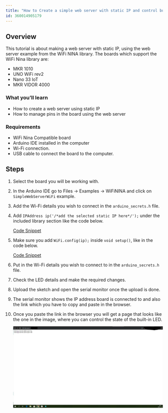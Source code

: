 ```yaml
---
title: "How to Create a simple web server with static IP and control builtinLED using WiFiNINA library"
id: 360014905179
---
```


## Overview

This tutorial is about making a web server with static IP, using the web server example from the WiFi NINA library. The boards which support the WiFi Nina library are:

* MKR 1010
* UNO WiFi rev2
* Nano 33 IoT
* MKR VIDOR 4000

### What you’ll learn

* How to create a web server using static IP
* How to manage pins in the board using the web server

### Requirements

* WiFi Nina Compatible board
* Arduino IDE installed in the computer
* Wi-Fi connection.
* USB cable to connect the board to the computer.

## Steps

01. Select the board you will be working with.

02. In the Arduino IDE go to Files → Examples → WiFiNINA and click on `SimpleWebServerWiFi` example.

03. Add the Wi-Fi details you wish to connect in the `arduino_secrets.h` file.

04. Add `IPAddress ip('/*add the selected static IP here*/');` under the included library section like the code below.

    [Code Snippet](https://create.arduino.cc/editor/jojobaa/473fd181-12a3-4d42-bb56-c6adc385f457/preview?embed&snippet=L23-L34#L26)

05. Make sure you add `WiFi.config(ip);` inside `void setup()`, like in the code below.

    [Code Snippet](https://create.arduino.cc/editor/jojobaa/473fd181-12a3-4d42-bb56-c6adc385f457/preview?embed&snippet=L35-L52#L46)

06. Put in the Wi-Fi details you wish to connect to in the `arduino_secrets.h` file.

07. Check the LED details and make the required changes.

08. Upload the sketch and open the serial monitor once the upload is done.

09. The serial monitor shows the IP address board is connected to and also the link which you have to copy and paste in the browser.

10. Once you paste the link in the browser you will get a page that looks like the one in the image, where you can control the state of the built-in LED.

    ![Page with hypertext for controlling the state of the built-in LED](img/NinaStaticIP.png)
